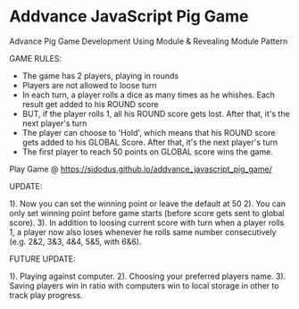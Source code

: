 # Addvance JavaScript Pig Game
Advance Pig Game Development Using Module &amp; Revealing Module Pattern


GAME RULES:

- The game has 2 players, playing in rounds
- Players are not allowed to loose turn
- In each turn, a player rolls a dice as many times as he whishes. Each result get added to his ROUND score
- BUT, if the player rolls 1, all his ROUND score gets lost. After that, it's the next player's turn
- The player can choose to 'Hold', which means that his ROUND score gets added to his GLOBAL Score. After that, it's the next player's       turn
- The first player to reach 50 points on GLOBAL score wins the game.

Play Game @ https://sidodus.github.io/addvance_javascript_pig_game/


UPDATE:

1). Now you can set the winning point or leave the default at 50
2). You can only set winning point before game starts (before score gets sent to global score).
3). In addition to loosing current score with turn when a player rolls 1, a player now also loses whenever he rolls same number consecutively (e.g. 2&2, 3&3, 4&4, 5&5, with 6&6).

FUTURE UPDATE:

1). Playing against computer.
2). Choosing your preferred players name.
3). Saving players win in ratio with computers win to local storage in other to track play progress.

